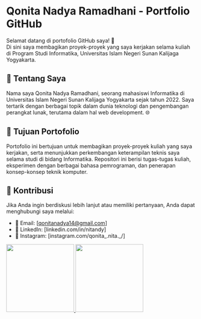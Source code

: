 # Qonita Nadya Ramadhani - Portfolio GitHub
Selamat datang di portofolio GitHub saya! 👋<br>
Di sini saya membagikan proyek-proyek yang saya kerjakan selama kuliah di Program Studi Informatika, Universitas Islam Negeri Sunan Kalijaga Yogyakarta.

## 🤖 Tentang Saya
Nama saya Qonita Nadya Ramadhani, seorang mahasiswi Informatika di Universitas Islam Negeri Sunan Kalijaga Yogyakarta sejak tahun 2022. Saya tertarik dengan berbagai topik dalam dunia teknologi dan pengembangan perangkat lunak, terutama dalam hal web development. 🌐

## 📜 Tujuan Portofolio
Portofolio ini bertujuan untuk membagikan proyek-proyek kuliah yang saya kerjakan, serta menunjukkan perkembangan keterampilan teknis saya selama studi di bidang Informatika. Repositori ini berisi tugas-tugas kuliah, eksperimen dengan berbagai bahasa pemrograman, dan penerapan konsep-konsep teknik komputer.

## 💬 Kontribusi
Jika Anda ingin berdiskusi lebih lanjut atau memiliki pertanyaan, Anda dapat menghubungi saya melalui:
- 📧 Email: [qonitanadya14@gmail.com]
- 🔗 LinkedIn: [linkedin.com/in/nitandy]
- 📸 Instagram: [instagram.com/qonita_.nita._/]

<p align="left">
<a href="https://github.com/QonitaNadyaR">
  <img height="180em" src="https://github-readme-stats-eight-theta.vercel.app/api?username=penuliscode&show_icons=true&theme=algolia&include_all_commits=true&count_private=true"/>
  <img height="180em" src="https://github-readme-stats-eight-theta.vercel.app/api/top-langs/?username=penuliscode&layout=compact&theme=algolia"/>
</a>
</p>
